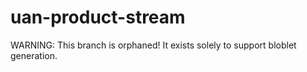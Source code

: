 # uan-product-stream

WARNING: This branch is orphaned! It exists solely to support bloblet generation.

